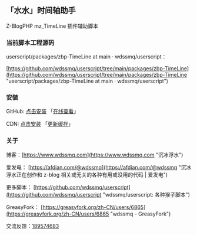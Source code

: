 ## 「水水」时间轴助手

Z-BlogPHP mz_TimeLine 插件辅助脚本

### 当前脚本工程源码

userscript/packages/zbp-TimeLine at main · wdssmq/userscript：

[https://github.com/wdssmq/userscript/tree/main/packages/zbp-TimeLine](https://github.com/wdssmq/userscript/tree/main/packages/zbp-TimeLine "userscript/packages/zbp-TimeLine at main · wdssmq/userscript")

### 安装

GitHub: [点击安装](https://github.com/wdssmq/userscript/blob/main/dist/zbp-TimeLine.user.js?raw=true "点击安装 「水水」时间轴助手 - GitHub") 「[在线查看](https://github.com/wdssmq/userscript/blob/main/dist/zbp-TimeLine.user.js "在线查看 dist 源码")」

CDN: [点击安装](https://cdn.jsdelivr.net/gh/wdssmq/userscript@main/dist/zbp-TimeLine.user.js "点击安装 「水水」时间轴助手 - CDN") 「[更新缓存](https://purge.jsdelivr.net/gh/wdssmq/userscript@main/dist/zbp-TimeLine.user.js "点击更新 CDN 缓存")」

### 关于

博客：[https://www.wdssmq.com](https://www.wdssmq.com "沉冰浮水")

爱发电： [https://afdian.com/@wdssmq](https://afdian.com/@wdssmq "沉冰浮水正在创作和 z-blog 相关或无关的各种有用或没用的代码 | 爱发电")

更多脚本： [https://github.com/wdssmq/userscript](https://github.com/wdssmq/userscript "wdssmq/userscript: 各种猴子脚本")

GreasyFork： [https://greasyfork.org/zh-CN/users/6865](https://greasyfork.org/zh-CN/users/6865 "wdssmq - GreasyFork")

交流反馈：<a target="_blank" href="https://qm.qq.com/cgi-bin/qm/qr?k=aUWw0GnzE6lREYxdHVPAIfJBPKPvnPN6&jump_from=webapi&authKey=CPLHemFTAHa9YuDOOXHE1DDqTUhlsJehvEQ4HmBpx4ihtBc9i8OGJCsnR3fc+cJ1">189574683</a>



